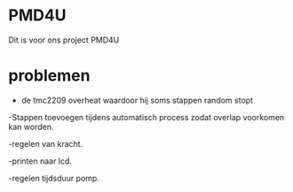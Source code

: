 # PMD4U
Dit is voor ons project PMD4U 


# problemen
- de tmc2209 overheat waardoor hij soms stappen random stopt
  
-Stappen toevoegen tijdens automatisch process zodat overlap voorkomen kan worden.

-regelen van kracht.

-printen naar lcd.

-regelen tijdsduur pomp.
